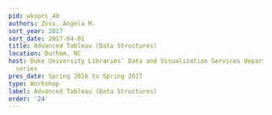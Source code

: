 ```yaml
---
pid: wksprs_40
authors: Zoss, Angela M.
sort_year: 2017
sort_date: 2017-04-01
title: Advanced Tableau (Data Structures)
location: Durham, NC
host: Duke University Libraries’ Data and Visualization Services department workshop
  series
pres_date: Spring 2016 to Spring 2017
type: Workshop
label: Advanced Tableau (Data Structures)
order: '24'
---
```

